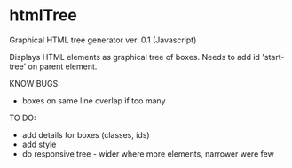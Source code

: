 # htmlTree

Graphical HTML tree generator ver. 0.1 (Javascript)

Displays HTML elements as graphical tree of boxes. Needs to add id 'start-tree' on parent element.

KNOW BUGS: 
- boxes on same line overlap if too many

TO DO: 
- add details for boxes (classes, ids)
- add style
- do responsive tree - wider where more elements, narrower were few

